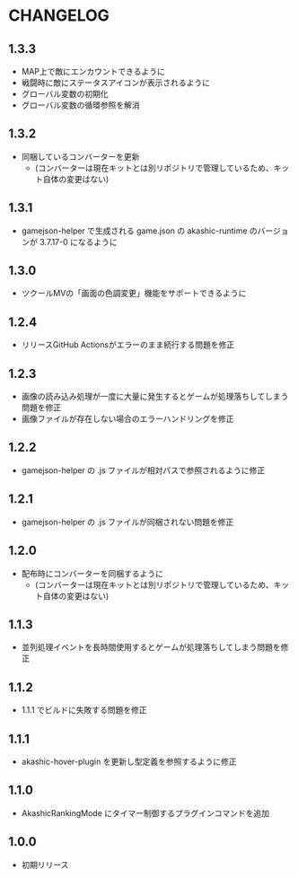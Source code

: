 # CHANGELOG

## 1.3.3
- MAP上で敵にエンカウントできるように
- 戦闘時に敵にステータスアイコンが表示されるように
- グローバル変数の初期化
- グローバル変数の循環参照を解消

## 1.3.2
- 同梱しているコンバーターを更新
  - (コンバーターは現在キットとは別リポジトリで管理しているため、キット自体の変更はない)

## 1.3.1
- gamejson-helper で生成される game.json の akashic-runtime のバージョンが 3.7.17-0 になるように

## 1.3.0
- ツクールMVの「画面の色調変更」機能をサポートできるように

## 1.2.4
- リリースGitHub Actionsがエラーのまま続行する問題を修正

## 1.2.3
- 画像の読み込み処理が一度に大量に発生するとゲームが処理落ちしてしまう問題を修正
- 画像ファイルが存在しない場合のエラーハンドリングを修正

## 1.2.2
- gamejson-helper の .js ファイルが相対パスで参照されるように修正

## 1.2.1
- gamejson-helper の .js ファイルが同梱されない問題を修正

## 1.2.0
- 配布時にコンバーターを同梱するように
  - (コンバーターは現在キットとは別リポジトリで管理しているため、キット自体の変更はない)

## 1.1.3
- 並列処理イベントを長時間使用するとゲームが処理落ちしてしまう問題を修正

## 1.1.2
- 1.1.1 でビルドに失敗する問題を修正

## 1.1.1
- akashic-hover-plugin を更新し型定義を参照するように修正

## 1.1.0
- AkashicRankingMode にタイマー制御するプラグインコマンドを追加

## 1.0.0
- 初期リリース

